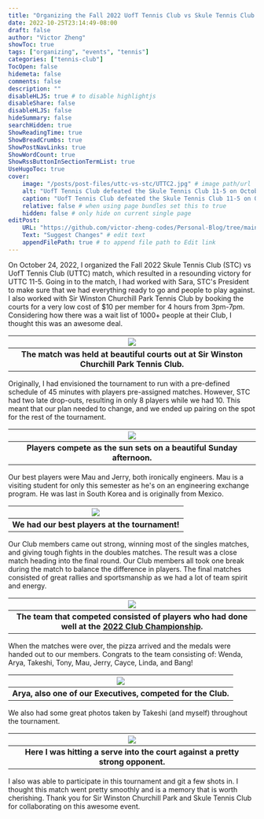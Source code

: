 ```yaml
---
title: "Organizing the Fall 2022 UofT Tennis Club vs Skule Tennis Club Match"
date: 2022-10-25T23:14:49-08:00
draft: false
author: "Victor Zheng"
showToc: true
tags: ["organizing", "events", "tennis"]
categories: ["tennis-club"]
TocOpen: false
hidemeta: false
comments: false
description: ""
disableHLJS: true # to disable highlightjs
disableShare: false
disableHLJS: false
hideSummary: false
searchHidden: true
ShowReadingTime: true
ShowBreadCrumbs: true
ShowPostNavLinks: true
ShowWordCount: true
ShowRssButtonInSectionTermList: true
UseHugoToc: true
cover:
    image: "/posts/post-files/uttc-vs-stc/UTTC2.jpg" # image path/url
    alt: "UofT Tennis Club defeated the Skule Tennis Club 11-5 on October 24, 2022" # alt text
    caption: "UofT Tennis Club defeated the Skule Tennis Club 11-5 on October 24, 2022" # display caption under cover
    relative: false # when using page bundles set this to true
    hidden: false # only hide on current single page
editPost:
    URL: "https://github.com/victor-zheng-codes/Personal-Blog/tree/main/content"
    Text: "Suggest Changes" # edit text
    appendFilePath: true # to append file path to Edit link
---
```


On October 24, 2022, I organized the Fall 2022 Skule Tennis Club (STC) vs UofT Tennis Club (UTTC) match, which resulted in a resounding victory for UTTC 11-5. Going in to the match, I had worked with Sara, STC's President to make sure that we had everything ready to go and people to play against. I also worked with Sir Winston Churchill Park Tennis Club by booking the courts for a very low cost of $10 per member for 4 hours from 3pm-7pm. Considering how there was a wait list of 1000+ people at their Club, I thought this was an awesome deal. 

|![](/posts/post-files/uttc-vs-stc/UTTC1.jpg)|
| :--: |
| <b>The match was held at beautiful courts out at Sir Winston Churchill Park Tennis Club.</b>|

Originally, I had envisioned the tournament to run with a pre-defined schedule of 45 minutes with players pre-assigned matches. However, STC had two late drop-outs, resulting in only 8 players while we had 10. This meant that our plan needed to change, and we ended up pairing on the spot for the rest of the tournament. 


|![](/posts/post-files/uttc-vs-stc/UTTC4.jpg)|
| :--: |
| <b>Players compete as the sun sets on a beautiful Sunday afternoon.</b>|

Our best players were Mau and Jerry, both ironically engineers. Mau is a visiting student for only this semester as he's on an engineering exchange program. He was last in South Korea and is originally from Mexico. 

|![](/posts/post-files/uttc-vs-stc/UTTC3.jpg)|
| :--: |
| <b>We had our best players at the tournament!</b>|

Our Club members came out strong, winning most of the singles matches, and giving tough fights in the doubles matches. The result was a close match heading into the final round. Our Club members all took one break during the match to balance the difference in players. The final matches consisted of great rallies and sportsmanship as we had a lot of team spirit and energy. 

|![](/posts/post-files/uttc-vs-stc/UTTC5.jpg)|
| :--: |
| <b>The team that competed consisted of players who had done well at the [2022 Club Championship](https://blog.victorzheng.ca/posts/2022-uoft-tennis-club-championship/).</b>|

When the matches were over, the pizza arrived and the medals were handed out to our members. Congrats to the team consisting of: Wenda, Arya, Takeshi, Tony, Mau, Jerry, Cayce, Linda, and Bang! 

|![](/posts/post-files/uttc-vs-stc/UTTC6.jpg)|
| :--: |
| <b>Arya, also one of our Executives, competed for the Club.</b>|

We also had some great photos taken by Takeshi (and myself) throughout the tournament. 

|![](/posts/post-files/uttc-vs-stc/UTTC7.JPG)|
| :--: |
| <b>Here I was hitting a serve into the court against a pretty strong opponent.</b>|
I also was able to participate in this tournament and git a few shots in. I thought this match went pretty smoothly and is a memory that is worth cherishing. Thank you for Sir Winston Churchill Park and Skule Tennis Club for collaborating on this awesome event. 
